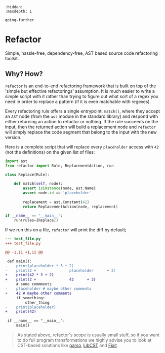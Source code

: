 ```{toctree}
:hidden:
:maxdepth: 1

going-further
```

# Refactor

Simple, hassle-free, dependency-free, AST based source code refactoring
toolkit.

## Why? How?

`refactor` is an end-to-end refactoring framework that is built on top
of the 'simple but effective refactorings' assumption. It is much easier
to write a simple script with it rather than trying to figure out what
sort of a regex you need in order to replace a pattern (if it is even
matchable with regexes).

Every refactoring rule offers a single entrypoint, `match()`, where they
accept an `AST` node (from the `ast` module in the standard library) and
respond with either returning an action to refactor or nothing. If the
rule succeeds on the input, then the returned action will build a
replacement node and `refactor` will simply replace the code segment
that belong to the input with the new version.

Here is a complete script that will replace every `placeholder` access
with `42` (not the definitions) on the given list of files:

```py
import ast
from refactor import Rule, ReplacementAction, run

class Replace(Rule):
    
    def match(self, node):
        assert isinstance(node, ast.Name)
        assert node.id == 'placeholder'
        
        replacement = ast.Constant(42)
        return ReplacementAction(node, replacement)
        
if __name__ == "__main__":
    run(rules=[Replace])
```

If we run this on a file, `refactor` will print the diff by default;

```diff
--- test_file.py
+++ test_file.py

@@ -1,11 +1,11 @@

 def main():
-    print(placeholder * 3 + 2)
-    print(2 +               placeholder      + 3)
+    print(42 * 3 + 2)
+    print(2 +               42      + 3)
     # some commments
-    placeholder # maybe other comments
+    42 # maybe other comments
     if something:
         other_thing
-    print(placeholder)
+    print(42)
 
 if __name__ == "__main__":
     main()
```

> As stated above, refactor's scope is usually small stuff, so if you
> want to do full program transformations we highly advise you to look
> at CST-based solutions like
> [parso](https://github.com/davidhalter/parso),
> [LibCST](https://github.com/Instagram/LibCST) and
> [Fixit](https://github.com/Instagram/Fixit)
